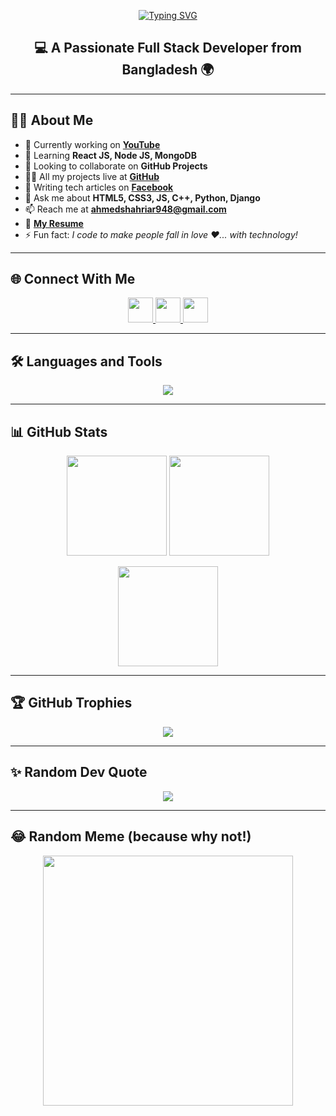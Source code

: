 <p align="center">
  <a href="https://git.io/typing-svg">
    <img src="https://readme-typing-svg.herokuapp.com?font=Fira+Code&size=28&pause=1200&color=0E75B6&center=true&vCenter=true&width=900&height=70&lines=Hi+👋,+I'm+Shahriar+Ahmed;Full+Stack+Developer+💻;Machine+Learning+Enthusiast+🤖;Tech+Content+Creator+🎥;Open+Source+Contributor+🌍;Always+Learning+New+Things+🚀;Warning:+I+debug+better+with+coffee+☕😂" alt="Typing SVG" />
  </a>
</p>

<h2 align="center">💻 A Passionate Full Stack Developer from Bangladesh 🌍</h2>

---

## 👨‍💻 About Me  
- 🔭 Currently working on [**YouTube**](https://www.youtube.com/@code_se7en33z)  
- 🌱 Learning **React JS, Node JS, MongoDB**  
- 👯 Looking to collaborate on **GitHub Projects**  
- 👨‍💻 All my projects live at [**GitHub**](https://github.com/shahriar7ahmed)  
- 📝 Writing tech articles on [**Facebook**](https://www.facebook.com/ahmed.shahriar.plabon)  
- 💬 Ask me about **HTML5, CSS3, JS, C++, Python, Django**  
- 📫 Reach me at **ahmedshahriar948@gmail.com**  
- 📄 [**My Resume**](https://www.dropbox.com/scl/fi/to6fs0q9b8t2cjo3kyb35/Shahriar-Ahmed.pdf?rlkey=xkvjg1wzzrkbniimh259f0479&st=xrbihkk0&dl=0)  
- ⚡ Fun fact: *I code to make people fall in love ❤️... with technology!*  

---

## 🌐 Connect With Me  
<p align="center">
  <a href="https://www.linkedin.com/in/shahriar-ahmed-405261347/" target="blank">
    <img src="https://skillicons.dev/icons?i=linkedin" height="40" />
  </a>
  <a href="https://facebook.com/ahmed.shahriar.plabon" target="blank">
    <img src="https://skillicons.dev/icons?i=facebook" height="40" />
  </a>
  <a href="https://www.youtube.com/@code_se7en33z" target="blank">
    <img src="https://skillicons.dev/icons?i=youtube" height="40" />
  </a>
</p>

---

## 🛠️ Languages and Tools  
<p align="center">
  <img src="https://skillicons.dev/icons?i=react,nodejs,python,javascript,html,css,mongodb,mysql,django,firebase,cpp,git,github,vscode" />
</p>

---

## 📊 GitHub Stats  
<p align="center">
  <img src="https://github-readme-stats.vercel.app/api?username=shahriar7ahmed&show_icons=true&theme=radical" height="160" />
  <img src="https://github-readme-stats.vercel.app/api/top-langs/?username=shahriar7ahmed&layout=compact&theme=radical" height="160" />
</p>

<p align="center">
  <img src="https://streak-stats.demolab.com?user=shahriar7ahmed&theme=radical" height="160" />
</p>

---

## 🏆 GitHub Trophies  
<p align="center">
  <img src="https://github-profile-trophy.vercel.app/?username=shahriar7ahmed&theme=onedark&no-frame=true&row=1&column=6" />
</p>

---

## ✨ Random Dev Quote  
<p align="center">
  <img src="https://quotes-github-readme.vercel.app/api?type=horizontal&theme=radical" />
</p>

---

## 😂 Random Meme (because why not!)  
<p align="center">
  <img src="https://random-memer.herokuapp.com/" width="400"/>
</p>
